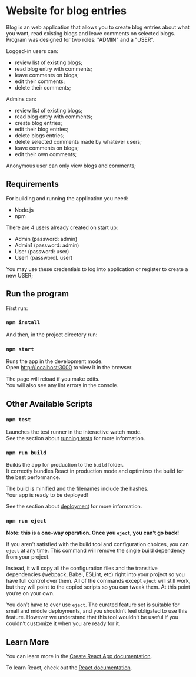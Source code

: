 # Website for blog entries

Blog is an web application that allows you to create blog entries about what you want, read existing blogs and leave
comments on selected blogs.
Program was designed for two roles: "ADMIN" and a "USER".

Logged-in users can:

- review list of existing blogs;
- read blog entry with comments;
- leave comments on blogs;
- edit their comments;
- delete their comments;

Admins can:

- review list of existing blogs;
- read blog entry with comments;
- create blog entries;
- edit their blog entries;
- delete blogs entries;
- delete selected comments made by whatever users;
- leave comments on blogs;
- edit their own comments;

Anonymous user can only view blogs and comments;

## Requirements

For building and running the application you need:

- Node.js
- npm

There are 4 users already created on start up:

- Admin (password: admin)
- Admin1 (password: admin)
- User (password: user)
- User1 (passwordL user)

You may use these credentials to log into application or register to create a new USER;

## Run the program

First run:

### `npm install`

And then,
in the project directory run:

### `npm start`

Runs the app in the development mode.\
Open [http://localhost:3000](http://localhost:3000) to view it in the browser.

The page will reload if you make edits.\
You will also see any lint errors in the console.
## Other Available Scripts

### `npm test`

Launches the test runner in the interactive watch mode.\
See the section about [running tests](https://facebook.github.io/create-react-app/docs/running-tests) for more information.

### `npm run build`

Builds the app for production to the `build` folder.\
It correctly bundles React in production mode and optimizes the build for the best performance.

The build is minified and the filenames include the hashes.\
Your app is ready to be deployed!

See the section about [deployment](https://facebook.github.io/create-react-app/docs/deployment) for more information.

### `npm run eject`

**Note: this is a one-way operation. Once you `eject`, you can’t go back!**

If you aren’t satisfied with the build tool and configuration choices, you can `eject` at any time. This command will remove the single build dependency from your project.

Instead, it will copy all the configuration files and the transitive dependencies (webpack, Babel, ESLint, etc) right into your project so you have full control over them. All of the commands except `eject` will still work, but they will point to the copied scripts so you can tweak them. At this point you’re on your own.

You don’t have to ever use `eject`. The curated feature set is suitable for small and middle deployments, and you shouldn’t feel obligated to use this feature. However we understand that this tool wouldn’t be useful if you couldn’t customize it when you are ready for it.

## Learn More

You can learn more in the [Create React App documentation](https://facebook.github.io/create-react-app/docs/getting-started).

To learn React, check out the [React documentation](https://reactjs.org/).
